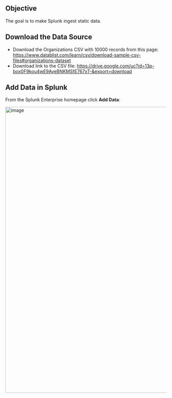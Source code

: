 ## Objective
The goal is to make Splunk ingest static data.  

## Download the Data Source

- Download the Organizations CSV with 10000 records from this page: https://www.datablist.com/learn/csv/download-sample-csv-files#organizations-dataset
- Download link to the CSV file: https://drive.google.com/uc?id=13p-box0F9kou4wE9AyeBNKMSfE767xT-&export=download

## Add Data in Splunk

From the Splunk Enterprise homepage click **Add Data**:

<img width="1281" height="890" alt="image" src="https://github.com/user-attachments/assets/9d35c97d-f723-44a6-b02a-10ea17e178df" />
